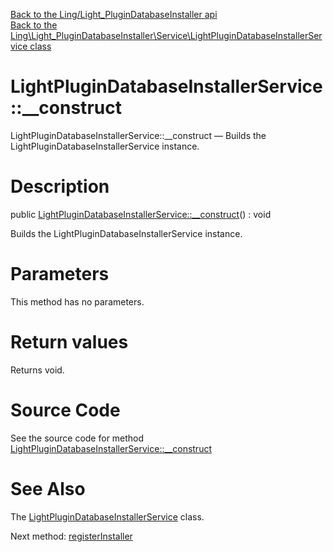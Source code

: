 [Back to the Ling/Light_PluginDatabaseInstaller api](https://github.com/lingtalfi/Light_PluginDatabaseInstaller/blob/master/doc/api/Ling/Light_PluginDatabaseInstaller.md)<br>
[Back to the Ling\Light_PluginDatabaseInstaller\Service\LightPluginDatabaseInstallerService class](https://github.com/lingtalfi/Light_PluginDatabaseInstaller/blob/master/doc/api/Ling/Light_PluginDatabaseInstaller/Service/LightPluginDatabaseInstallerService.md)


LightPluginDatabaseInstallerService::__construct
================



LightPluginDatabaseInstallerService::__construct — Builds the LightPluginDatabaseInstallerService instance.




Description
================


public [LightPluginDatabaseInstallerService::__construct](https://github.com/lingtalfi/Light_PluginDatabaseInstaller/blob/master/doc/api/Ling/Light_PluginDatabaseInstaller/Service/LightPluginDatabaseInstallerService/__construct.md)() : void




Builds the LightPluginDatabaseInstallerService instance.




Parameters
================

This method has no parameters.


Return values
================

Returns void.








Source Code
===========
See the source code for method [LightPluginDatabaseInstallerService::__construct](https://github.com/lingtalfi/Light_PluginDatabaseInstaller/blob/master/Service/LightPluginDatabaseInstallerService.php#L35-L39)


See Also
================

The [LightPluginDatabaseInstallerService](https://github.com/lingtalfi/Light_PluginDatabaseInstaller/blob/master/doc/api/Ling/Light_PluginDatabaseInstaller/Service/LightPluginDatabaseInstallerService.md) class.

Next method: [registerInstaller](https://github.com/lingtalfi/Light_PluginDatabaseInstaller/blob/master/doc/api/Ling/Light_PluginDatabaseInstaller/Service/LightPluginDatabaseInstallerService/registerInstaller.md)<br>

